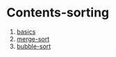# Contents-sorting

1. [basics](computer-science/docs/basics/sorting/basics.md)
2. [merge-sort](merge-sort.md) 
3. [bubble-sort](bubble-sort.md)
